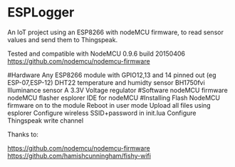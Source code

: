 # ESPLogger
An IoT project using an ESP8266 with nodeMCU firmware, to read sensor values and send them to Thingspeak.


Tested and compatible with NodeMCU 0.9.6 build 20150406 https://github.com/nodemcu/nodemcu-firmware

#Hardware
 Any ESP8266 module with GPIO12,13 and 14 pinned out (eg ESP-07,ESP-12)
 DHT22 temperature and humidty sensor
 BH1750fvi Illuminance sensor
 A 3.3V Voltage regulator
#Software
 nodeMCU firmware
 nodeMCU flasher
 esplorer IDE for nodeMCU
#Installing
 Flash NodeMCU firmware on to the module
 Reboot in user mode
 Upload all files using esplorer
 Configure wireless SSID+password in init.lua
 Configure Thingspeak write channel


Thanks to:

https://github.com/nodemcu/nodemcu-firmware 
https://github.com/hamishcunningham/fishy-wifi
